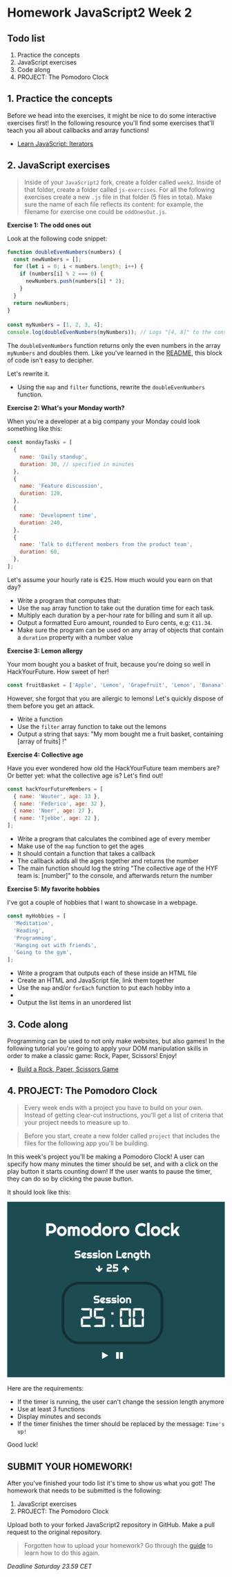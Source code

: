# Homework JavaScript2 Week 2

## **Todo list**

1. Practice the concepts
2. JavaScript exercises
3. Code along
4. PROJECT: The Pomodoro Clock

## **1. Practice the concepts**

Before we head into the exercises, it might be nice to do some interactive exercises first! In the following resource you'll find some exercises that'll teach you all about callbacks and array functions!

- [Learn JavaScript: Iterators](https://www.codecademy.com/learn/introduction-to-javascript/modules/learn-javascript-iterators)

## **2. JavaScript exercises**

> Inside of your `JavaScript2` fork, create a folder called `week2`. Inside of that folder, create a folder called `js-exercises`. For all the following exercises create a new `.js` file in that folder (5 files in total). Make sure the name of each file reflects its content: for example, the filename for exercise one could be `oddOnesOut.js`.

**Exercise 1: The odd ones out**

Look at the following code snippet:

```js
function doubleEvenNumbers(numbers) {
  const newNumbers = [];
  for (let i = 0; i < numbers.length; i++) {
    if (numbers[i] % 2 === 0) {
      newNumbers.push(numbers[i] * 2);
    }
  }
  return newNumbers;
}

const myNumbers = [1, 2, 3, 4];
console.log(doubleEvenNumbers(myNumbers)); // Logs "[4, 8]" to the console
```

The `doubleEvenNumbers` function returns only the even numbers in the array `myNumbers` and doubles them. Like you've learned in the [README](README.md), this block of code isn't easy to decipher.

Let's rewrite it.

- Using the `map` and `filter` functions, rewrite the `doubleEvenNumbers` function.

**Exercise 2: What's your Monday worth?**

When you're a developer at a big company your Monday could look something like this:

```js
const mondayTasks = [
  {
    name: 'Daily standup',
    duration: 30, // specified in minutes
  },
  {
    name: 'Feature discussion',
    duration: 120,
  },
  {
    name: 'Development time',
    duration: 240,
  },
  {
    name: 'Talk to different members from the product team',
    duration: 60,
  },
];
```

Let's assume your hourly rate is €25. How much would you earn on that day?

- Write a program that computes that:
- Use the `map` array function to take out the duration time for each task.
- Multiply each duration by a per-hour rate for billing and sum it all up.
- Output a formatted Euro amount, rounded to Euro cents, e.g: `€11.34`.
- Make sure the program can be used on any array of objects that contain a `duration` property with a number value

**Exercise 3: Lemon allergy**

Your mom bought you a basket of fruit, because you're doing so well in HackYourFuture. How sweet of her!

```js
const fruitBasket = ['Apple', 'Lemon', 'Grapefruit', 'Lemon', 'Banana', 'Watermelon', 'Lemon'];
```

However, she forgot that you are allergic to lemons! Let's quickly dispose of them before you get an attack.

- Write a function
- Use the `filter` array function to take out the lemons
- Output a string that says: "My mom bought me a fruit basket, containing [array of fruits] !"

**Exercise 4: Collective age**

Have you ever wondered how old the HackYourFuture team members are? Or better yet: what the collective age is? Let's find out!

```js
const hackYourFutureMembers = [
  { name: 'Wouter', age: 33 },
  { name: 'Federico', age: 32 },
  { name: 'Noer', age: 27 },
  { name: 'Tjebbe', age: 22 },
];
```

- Write a program that calculates the combined age of every member
- Make use of the `map` function to get the ages
- It should contain a function that takes a callback
- The callback adds all the ages together and returns the number
- The main function should log the string "The collective age of the HYF team is: [number]" to the console, and afterwards return the number

**Exercise 5: My favorite hobbies**

I've got a couple of hobbies that I want to showcase in a webpage.

```js
const myHobbies = [
  'Meditation',
  'Reading',
  'Programming',
  'Hanging out with friends',
  'Going to the gym',
];
```

- Write a program that outputs each of these inside an HTML file
- Create an HTML and JavaScript file, link them together
- Use the `map` and/or `forEach` function to put each hobby into a <li>
- Output the list items in an unordered list

## **3. Code along**

Programming can be used to not only make websites, but also games! In the following tutorial you're going to apply your DOM manipulation skills in order to make a classic game: Rock, Paper, Scissors! Enjoy!

- [Build a Rock, Paper, Scissors Game](https://www.youtube.com/watch?v=WR_pWXJZiRY)

## **4. PROJECT: The Pomodoro Clock**

> Every week ends with a project you have to build on your own. Instead of getting clear-cut instructions, you'll get a list of criteria that your project needs to measure up to.

> Before you start, create a new folder called `project` that includes the files for the following app you'll be building.

In this week's project you'll be making a Pomodoro Clock! A user can specify how many minutes the timer should be set, and with a click on the play button it starts counting down! If the user wants to pause the timer, they can do so by clicking the pause button.

It should look like this:

![Pomodoro Clock](../assets/pomodoro.png)

Here are the requirements:

- If the timer is running, the user can't change the session length anymore
- Use at least 3 functions
- Display minutes and seconds
- If the timer finishes the timer should be replaced by the message: `Time's up!`

Good luck!

## **SUBMIT YOUR HOMEWORK!**

After you've finished your todo list it's time to show us what you got! The homework that needs to be submitted is the following:

1. JavaScript exercises
2. PROJECT: The Pomodoro Clock

Upload both to your forked JavaScript2 repository in GitHub. Make a pull request to the original repository.

> Forgotten how to upload your homework? Go through the [guide](../hand-in-homework-guide.md) to learn how to do this again.

_Deadline Saturday 23.59 CET_
